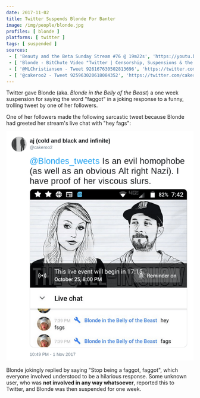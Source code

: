 ```yaml
---
date: 2017-11-02
title: Twitter Suspends Blonde For Banter
image: /img/people/blonde.jpg
profiles: [ blonde ]
platforms: [ twitter ]
tags: [ suspended ]
sources:
 - [ 'Beauty and the Beta Sunday Stream #76 @ 19m22s', 'https://youtu.be/_G4HN7xm1GA?t=1162' ]
 - [ 'Blonde - BitChute Video "Twitter | Censorship, Suspensions & the Future"', 'https://www.bitchute.com/video/JC0oI3dxfglk/' ]
 - [ '@MLChristiansen - Tweet 926167630502813696', 'https://twitter.com/MLChristiansen/status/926167630502813696' ]
 - [ '@cakeroo2 - Tweet 925963020618084352', 'https://twitter.com/cakeroo2/status/925963020618084352' ]
---
```


Twitter gave Blonde (aka. _Blonde in the Belly of the Beast_) a one week suspension for saying the word "faggot" in a joking response to a funny, trolling tweet by one of her followers.

One of her followers made the following sarcastic tweet because Blonde had greeted her stream's live chat with "hey fags":

![](cakeroo2@925963020618084352.png)

Blonde jokingly replied by saying "Stop being a faggot, faggot", which everyone involved understood to be a hilarious response.
Some unknown user, who was **not involved in any way whatsoever**, reported this to Twitter, and Blonde was then suspended for one week.
